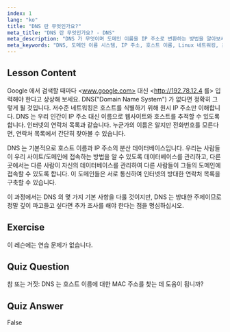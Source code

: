 ```yaml
---
index: 1
lang: "ko"
title: "DNS 란 무엇인가요?"
meta_title: "DNS 란 무엇인가요? - DNS"
meta_description: "DNS 가 무엇이며 도메인 이름을 IP 주소로 변환하는 방법을 알아보세요. 초보자 친화적인 Linux 가이드를 통해 이 핵심 인터넷 개념을 이해하세요."
meta_keywords: "DNS, 도메인 이름 시스템, IP 주소, 호스트 이름, Linux 네트워킹, 초보자, 튜토리얼, 가이드"
---
```


## Lesson Content

Google 에서 검색할 때마다 <www.google.com> 대신 <http://192.78.12.4 를> 입력해야 한다고 상상해 보세요. DNS("Domain Name System") 가 없다면 정확히 그렇게 될 것입니다. 저수준 네트워킹은 호스트를 식별하기 위해 원시 IP 주소만 이해합니다. DNS 는 우리 인간이 IP 주소 대신 이름으로 웹사이트와 호스트를 추적할 수 있도록 합니다. 인터넷의 연락처 목록과 같습니다. 누군가의 이름은 알지만 전화번호를 모른다면, 연락처 목록에서 간단히 찾아볼 수 있습니다.

DNS 는 기본적으로 호스트 이름과 IP 주소의 분산 데이터베이스입니다. 우리는 사람들이 우리 사이트/도메인에 접속하는 방법을 알 수 있도록 데이터베이스를 관리하고, 다른 곳에서는 다른 사람이 자신의 데이터베이스를 관리하여 다른 사람들이 그들의 도메인에 접속할 수 있도록 합니다. 이 도메인들은 서로 통신하여 인터넷의 방대한 연락처 목록을 구축할 수 있습니다.

이 과정에서는 DNS 의 몇 가지 기본 사항을 다룰 것이지만, DNS 는 방대한 주제이므로 정말 깊이 파고들고 싶다면 추가 조사를 해야 한다는 점을 명심하십시오.

## Exercise

이 레슨에는 연습 문제가 없습니다.

## Quiz Question

참 또는 거짓: DNS 는 호스트 이름에 대한 MAC 주소를 찾는 데 도움이 됩니까?

## Quiz Answer

False
